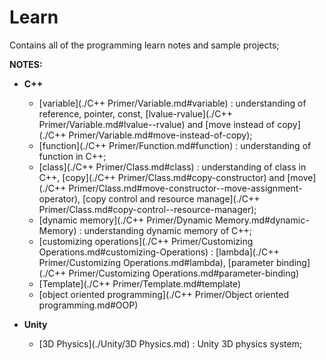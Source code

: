 # Learn

Contains all of the programming learn notes and sample projects;

**NOTES:**
- **C++**
	- [variable](./C++ Primer/Variable.md#variable) : understanding of reference, pointer, const, [lvalue-rvalue](./C++ Primer/Variable.md#lvalue--rvalue) and [move instead of copy](./C++ Primer/Variable.md#move-instead-of-copy);
	- [function](./C++ Primer/Function.md#function) : understanding of function in C++;
	- [class](./C++ Primer/Class.md#class) : understanding of class in C++, [copy](./C++ Primer/Class.md#copy-constructor) and [move](./C++ Primer/Class.md#move-constructor--move-assignment-operator),  [copy control and resource manage](./C++ Primer/Class.md#copy-control--resource-manager);
	- [dynamic memory](./C++ Primer/Dynamic Memory.md#dynamic-Memory) : understanding dynamic memory of C++;
	- [customizing operations](./C++ Primer/Customizing Operations.md#customizing-Operations) : [lambda](./C++ Primer/Customizing Operations.md#lambda), [parameter binding](./C++ Primer/Customizing Operations.md#parameter-binding)
	- [Template](./C++ Primer/Template.md#template)
	- [object oriented programming](./C++ Primer/Object oriented programming.md#OOP)

- **Unity**
	- [3D Physics](./Unity/3D Physics.md) : Unity 3D physics system;